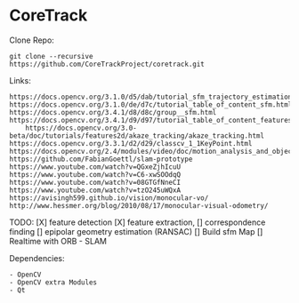 # CoreTrack

Clone Repo:

	git clone --recursive https://github.com/CoreTrackProject/coretrack.git

Links:

	https://docs.opencv.org/3.1.0/d5/dab/tutorial_sfm_trajectory_estimation.html
	https://docs.opencv.org/3.1.0/de/d7c/tutorial_table_of_content_sfm.html
	https://docs.opencv.org/3.4.1/d8/d8c/group__sfm.html
	https://docs.opencv.org/3.4.1/d9/d97/tutorial_table_of_content_features2d.html
        https://docs.opencv.org/3.0-beta/doc/tutorials/features2d/akaze_tracking/akaze_tracking.html
	https://docs.opencv.org/3.3.1/d2/d29/classcv_1_1KeyPoint.html
	https://docs.opencv.org/2.4/modules/video/doc/motion_analysis_and_object_tracking.html#
	https://github.com/FabianGoettl/slam-prototype
	https://www.youtube.com/watch?v=QGxeZjhIcuU
	https://www.youtube.com/watch?v=C6-xwSOOdqQ
	https://www.youtube.com/watch?v=08GTGfNneCI
	https://www.youtube.com/watch?v=tzO245uWQxA
	https://avisingh599.github.io/vision/monocular-vo/
	http://www.hessmer.org/blog/2010/08/17/monocular-visual-odometry/
	
TODO:
	[X] feature detection
	[X] feature extraction, 
	[] correspondence finding
	[] epipolar geometry estimation (RANSAC)
	[] Build sfm Map
	[] Realtime with ORB - SLAM

Dependencies:

	- OpenCV
	- OpenCV extra Modules
	- Qt

